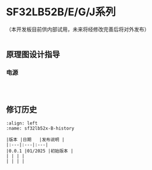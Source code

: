 # SF32LB52B/E/G/J系列

（本开发板目前供内部试用，未来将经修改完善后将对外发布）


```{include} ./SF32LB52/SF32LB52-Overview-B3.md
```
## 原理图设计指导

### 电源

```{include} ./SF32LB52/Electrical Specification-B3.md
```

```{include} ./SF32LB52/SF32LB52x-SCH-design-guide.md
```

```{include} ./SF32LB52/SF32LB52x-PCB-layout-guide.md
```

## 修订历史

```{table}
:align: left
:name: sf32lb52x-B-history

|版本 |日期   |发布说明 |
|:---|:---|:---|
|0.0.1 |01/2025 |初始版本 |
| | | |
| | | |
```
